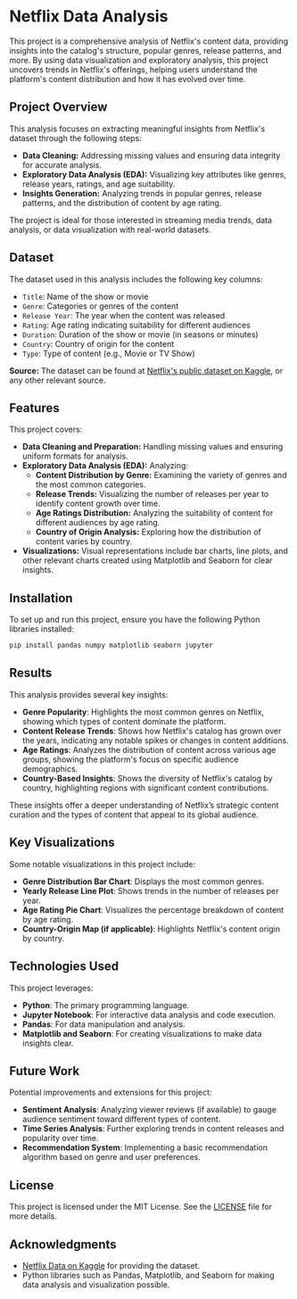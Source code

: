# Netflix Data Analysis

This project is a comprehensive analysis of Netflix's content data, providing insights into the catalog's structure, popular genres, release patterns, and more. By using data visualization and exploratory analysis, this project uncovers trends in Netflix's offerings, helping users understand the platform's content distribution and how it has evolved over time.

## Project Overview

This analysis focuses on extracting meaningful insights from Netflix's dataset through the following steps:
- **Data Cleaning:** Addressing missing values and ensuring data integrity for accurate analysis.
- **Exploratory Data Analysis (EDA):** Visualizing key attributes like genres, release years, ratings, and age suitability.
- **Insights Generation:** Analyzing trends in popular genres, release patterns, and the distribution of content by age rating.

The project is ideal for those interested in streaming media trends, data analysis, or data visualization with real-world datasets.

## Dataset

The dataset used in this analysis includes the following key columns:
- `Title`: Name of the show or movie
- `Genre`: Categories or genres of the content
- `Release Year`: The year when the content was released
- `Rating`: Age rating indicating suitability for different audiences
- `Duration`: Duration of the show or movie (in seasons or minutes)
- `Country`: Country of origin for the content
- `Type`: Type of content (e.g., Movie or TV Show)

**Source:** The dataset can be found at [Netflix's public dataset on Kaggle](https://www.kaggle.com/shivamb/netflix-shows), or any other relevant source.

## Features

This project covers:
- **Data Cleaning and Preparation:** Handling missing values and ensuring uniform formats for analysis.
- **Exploratory Data Analysis (EDA):** Analyzing:
  - **Content Distribution by Genre:** Examining the variety of genres and the most common categories.
  - **Release Trends:** Visualizing the number of releases per year to identify content growth over time.
  - **Age Ratings Distribution:** Analyzing the suitability of content for different audiences by age rating.
  - **Country of Origin Analysis:** Exploring how the distribution of content varies by country.
- **Visualizations:** Visual representations include bar charts, line plots, and other relevant charts created using Matplotlib and Seaborn for clear insights.

## Installation

To set up and run this project, ensure you have the following Python libraries installed:
```bash
pip install pandas numpy matplotlib seaborn jupyter
```
## Results

This analysis provides several key insights:

- **Genre Popularity**: Highlights the most common genres on Netflix, showing which types of content dominate the platform.
- **Content Release Trends**: Shows how Netflix's catalog has grown over the years, indicating any notable spikes or changes in content additions.
- **Age Ratings**: Analyzes the distribution of content across various age groups, showing the platform's focus on specific audience demographics.
- **Country-Based Insights**: Shows the diversity of Netflix's catalog by country, highlighting regions with significant content contributions.

These insights offer a deeper understanding of Netflix’s strategic content curation and the types of content that appeal to its global audience.

## Key Visualizations

Some notable visualizations in this project include:

- **Genre Distribution Bar Chart**: Displays the most common genres.
- **Yearly Release Line Plot**: Shows trends in the number of releases per year.
- **Age Rating Pie Chart**: Visualizes the percentage breakdown of content by age rating.
- **Country-Origin Map (if applicable)**: Highlights Netflix's content origin by country.

## Technologies Used

This project leverages:

- **Python**: The primary programming language.
- **Jupyter Notebook**: For interactive data analysis and code execution.
- **Pandas**: For data manipulation and analysis.
- **Matplotlib and Seaborn**: For creating visualizations to make data insights clear.

## Future Work

Potential improvements and extensions for this project:

- **Sentiment Analysis**: Analyzing viewer reviews (if available) to gauge audience sentiment toward different types of content.
- **Time Series Analysis**: Further exploring trends in content releases and popularity over time.
- **Recommendation System**: Implementing a basic recommendation algorithm based on genre and user preferences.

## License

This project is licensed under the MIT License. See the [LICENSE](LICENSE) file for more details.

## Acknowledgments

- [Netflix Data on Kaggle](https://www.kaggle.com/shivamb/netflix-shows) for providing the dataset.
- Python libraries such as Pandas, Matplotlib, and Seaborn for making data analysis and visualization possible.
